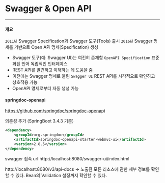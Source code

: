 # Swagger & Open API
***
#### 개요
`2011년` Swagger Specification과 Swagger 도구(Tools) 출시
`2016년` Swagger 명세를 기반으로 Open API 명세(Specification) 생성
- Swagger 도구(예: Swagger UI)는 여전히 존재함
  `OpenAPI Specification` 표준화된 언어 독립적인 인터페이스
- REST API를 발견하고 이해하는 데 도움을 줌
- 이전에는 Swagger 명세로 불림
  `Swagger UI` REST API를 시각적으로 확인하고 상호작용 가능
- OpenAPI 명세로부터 자동 생성 가능

#### springdoc-openapi
https://github.com/springdoc/springdoc-openapi

의존성 추가 (SpringBoot 3.4.3 기준)
``` xml
<dependency>  
    <groupId>org.springdoc</groupId>  
    <artifactId>springdoc-openapi-starter-webmvc-ui</artifactId>  
    <version>2.8.5</version>  
</dependency>
```

swagger 접속 url
http://localhost:8080/swagger-ui/index.html

http://localhost:8080/v3/api-docs
-> 노출된 모든 리소스에 관한 세부 정보를 확인할 수 있다.
Bean의 Validation 설정까지 확인할 수 있다.
    